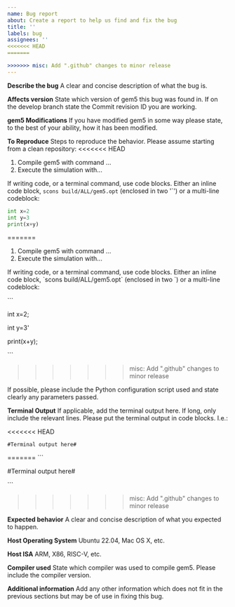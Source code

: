 ```yaml
---
name: Bug report
about: Create a report to help us find and fix the bug
title: ''
labels: bug
assignees: ''
<<<<<<< HEAD
=======

>>>>>>> misc: Add ".github" changes to minor release
---
```


**Describe the bug**
A clear and concise description of what the bug is.

**Affects version**
State which version of gem5 this bug was found in. If on the develop branch state the Commit revision ID you are working.

**gem5 Modifications**
If you have modified gem5 in some way please state, to the best of your ability, how it has been modified.

**To Reproduce**
Steps to reproduce the behavior. Please assume starting from a clean repository:
<<<<<<< HEAD

1. Compile gem5 with command ...
2. Execute the simulation with...

If writing code, or a terminal command, use code blocks. Either an inline code block, `scons build/ALL/gem5.opt` (enclosed in two '`') or a multi-line codeblock:


```python
int x=2
int y=3
print(x+y)
```
=======
1. Compile gem5 with command ...
2. Execute the simulation with...

If writing code, or a terminal command, use code blocks. Either an inline code block, \`scons build/ALL/gem5.opt\` (enclosed in two \`) or a multi-line codeblock:


\`\`\`

int x=2;

int y=3'

print(x+y);

\`\`\`
>>>>>>> misc: Add ".github" changes to minor release

If possible, please include the Python configuration script used and state clearly any parameters passed.

**Terminal Output**
If applicable, add the terminal output here. If long, only include the relevant lines.
Please put the terminal output in code blocks. I.e.:

<<<<<<< HEAD
```shell
#Terminal output here#
```
=======
\`\`\`

#Terminal output here#

\`\`\`
>>>>>>> misc: Add ".github" changes to minor release

**Expected behavior**
A clear and concise description of what you expected to happen.

**Host Operating System**
Ubuntu 22.04, Mac OS X, etc.

**Host ISA**
ARM, X86, RISC-V, etc.

**Compiler used**
State which compiler was used to compile gem5. Please include the compiler version.

**Additional information**
Add any other information which does not fit in the previous sections but may be of use in fixing this bug.
